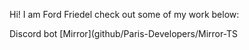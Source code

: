 Hi! I am Ford Friedel check out some of my work below:

Discord bot [Mirror](github/Paris-Developers/Mirror-TS
